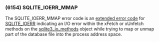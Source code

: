 ### (6154\) SQLITE\_IOERR\_MMAP



 The SQLITE\_IOERR\_MMAP error code is an [extended error code](rescode.html#pve)
 for [SQLITE\_IOERR](rescode.html#ioerr) indicating an I/O error
 within the xFetch or xUnfetch methods on the [sqlite3\_io\_methods](c3ref/io_methods.html) object
 while trying to map or unmap part of the database file into the
 process address space.




